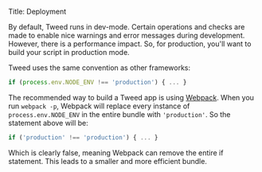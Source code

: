 Title: Deployment

By default, Tweed runs in dev-mode. Certain operations and checks are made to enable nice
warnings and error messages during development. However, there is a performance impact.
So, for production, you'll want to build your script in production mode.

Tweed uses the same convention as other frameworks:

```javascript
if (process.env.NODE_ENV !== 'production') { ... }
```

The recommended way to build a Tweed app is using [Webpack][webpack]. When you run
`webpack -p`, Webpack will replace every instance of `process.env.NODE_ENV` in the entire
bundle with `'production'`. So the statement above will be:

```javascript
if ('production' !== 'production') { ... }
```

Which is clearly false, meaning Webpack can remove the entire if statement. This leads to
a smaller and more efficient bundle.

[webpack]: https://webpack.js.org
